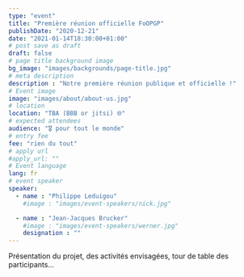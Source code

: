 ```yaml
---
type: "event"
title: "Première réunion officielle FoOPGP"
publishDate: "2020-12-21"
date: "2021-01-14T18:30:00+01:00"
# post save as draft
draft: false
# page title background image
bg_image: "images/backgrounds/page-title.jpg"
# meta description
description : "Notre première réunion publique et officielle !"
# Event image
image: "images/about/about-us.jpg"
# location
location: "TBA (BBB or jitsi) 🌐"
# expected attendees
audience: "🎖️ pour tout le monde"
# entry fee
fee: "rien du tout"
# apply url
#apply_url: ""
# Event language
lang: fr
# event speaker
speaker:
  - name : "Philippe Leduigou"
    #image : "images/event-speakers/nick.jpg"

  - name : "Jean-Jacques Brucker"
    #image : "images/event-speakers/werner.jpg"
    designation : ""
---
```



Présentation du projet, des activités envisagées, tour de table des participants…
